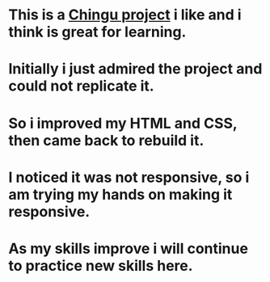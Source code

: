 # This is a <a href="https://chingu-voyages.github.io/v11-toucans-team-19/">Chingu project</a> i like and i think is great for learning.
# Initially i just admired the project and could not replicate it.
# So i improved my HTML and CSS, then came back to rebuild it.
# I noticed it was not responsive, so i am trying my hands on making it responsive.
# As my skills improve i will continue to practice new skills here.
